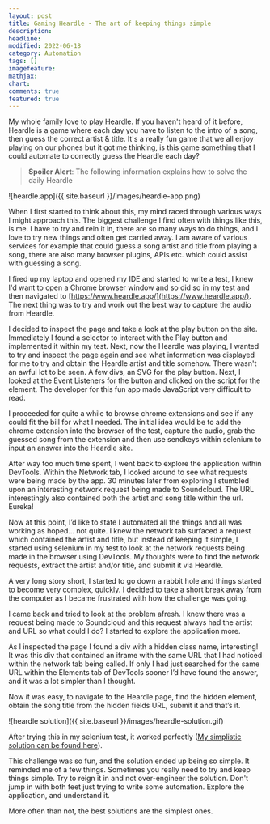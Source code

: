 ```yaml
---
layout: post
title: Gaming Heardle - The art of keeping things simple
description:
headline:
modified: 2022-06-18
category: Automation
tags: []
imagefeature:
mathjax:
chart:
comments: true
featured: true
---
```


My whole family love to play [Heardle](https://heardle.app). If you haven't heard of it before, Heardle is a game where each day you have to listen to the intro of a song, then guess the correct artist & title. It's a really fun game that we all enjoy playing on our phones but it got me thinking, is this game something that I could automate to correctly guess the Heardle each day?

> **Spoiler Alert**: The following information explains how to solve the daily Heardle

![heardle.app]({{ site.baseurl }}/images/heardle-app.png)


When I first started to think about this, my mind raced through various ways I might approach this. The biggest challenge I find often with things like this, is me. I have to try and rein it in, there are so many ways to do things, and I love to try new things and often get carried away. I am aware of various services for example that could guess a song artist and title from playing a song, there are also many browser plugins, APIs etc. which could assist with guessing a song.

I fired up my laptop and opened my IDE and started to write a test, I knew I'd want to open a Chrome browser window and so did so in my test and then navigated to [https://www.heardle.app/](https://www.heardle.app/). The next thing was to try and work out the best way to capture the audio from Heardle.

I decided to inspect the page and take a look at the play button on the site. Immediately I found a selector to interact with the Play button and implemented it within my test. Next, now the Heardle was playing, I wanted to try and inspect the page again and see what information was displayed for me to try and obtain the Heardle artist and title somehow. There wasn't an awful lot to be seen. A few divs, an SVG for the play button. Next, I looked at the Event Listeners for the button and clicked on the script for the element. The developer for this fun app made JavaScript very difficult to read.

I proceeded for quite a while to browse chrome extensions and see if any could fit the bill for what I needed. The initial idea would be to add the chrome extension into the browser of the test, capture the audio, grab the guessed song from the extension and then use sendkeys within selenium to input an answer into the Heardle site.

After way too much time spent, I went back to explore the application within DevTools. Within the Network tab, I looked around to see what requests were being made by the app. 30 minutes later from exploring I stumbled upon an interesting network request being made to Soundcloud. The URL interestingly also contained both the artist and song title within the url. Eureka!

Now at this point, I’d like to state I automated all the things and all was working as hoped… not quite. I knew the network tab surfaced a request which contained the artist and title, but instead of keeping it simple, I started using selenium in my test to look at the network requests being made in the browser using DevTools. My thoughts were to find the network requests, extract the artist and/or title, and submit it via Heardle.

A very long story short, I started to go down a rabbit hole and things started to become very complex, quickly. I decided to take a short break away from the computer as I became frustrated with how the challenge was going. 

I came back and tried to look at the problem afresh. I knew there was a request being made to Soundcloud and this request always had the artist and URL so what could I do? I started to explore the application more.

As I inspected the page I found a div with a hidden class name, interesting! It was this div that contained an iframe with the same URL that I had noticed within the network tab being called. If only I had just searched for the same URL within the Elements tab of DevTools sooner I’d have found the answer, and it was a lot simpler than I thought.

Now it was easy, to navigate to the Heardle page, find the hidden element, obtain the song title from the hidden fields URL, submit it and that’s it. 

![heardle solution]({{ site.baseurl }}/images/heardle-solution.gif)

After trying this in my selenium test, it worked perfectly ([My simplistic solution can be found here](https://gist.github.com/vivrichards600/8a42aed3ca7ab7c4f2219952de067f3e)).

This challenge was so fun, and the solution ended up being so simple. It reminded me of a few things. Sometimes you really need to try and keep things simple. Try to reign it in and not over-engineer the solution. Don't jump in with both feet just trying to write some automation. 
Explore the application, and understand it.  

More often than not, the best solutions are the simplest ones.


